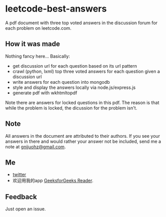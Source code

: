# leetcode-best-answers

A pdf document with three top voted answers in the discussion forum for each problem on leetcode.com.

## How it was made

Nothing fancy here... Basically:

- get discussion url for each question based on its url pattern
- crawl (python, lxml) top three voted answers for each question given a discussion url
- write answers for each question into mongodb
- style and display the answers locally via node.js/express.js
- generate pdf with wkhtmltopdf

Note there are answers for locked questions in this pdf. The reason is that while the problem is locked, the dicussion for the problem isn't.


## Note

All answers in the document are attributed to their authors. If you see your answers in there and would rather your answer not be included, send me a note at gnijuohz@gmail.com.


## Me

- [twitter](https://twitter.com/gnijuohz)
- 欢迎用我的app [GeeksforGeeks Reader](https://itunes.apple.com/us/app/geeksforgeeks-reader-read/id991254978?mt=8).

## Feedback

Just open an issue.

